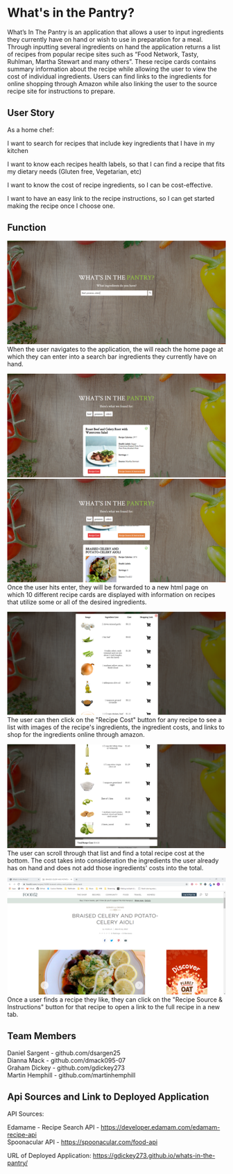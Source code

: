 # What's in the Pantry?
What’s In The Pantry is an application that allows a user to input ingredients they currently
have on hand or wish to use in preparation for a meal. Through inputting several ingredients
on hand the application returns a list of recipes from popular recipe sites such as “Food
Network, Tasty, Ruhlman, Martha Stewart and many others”. These recipe cards contains
summary information about the recipe while allowing the user to view the cost of individual
ingredients. Users can find links to the ingredients for online shopping through Amazon while also linking the user to the source recipe site for instructions to prepare.


## User Story
As a home chef:

I want to search for recipes that include key ingredients that I have in my kitchen

I want to know each recipes health labels, so that I can find a recipe that fits my dietary needs
(Gluten free, Vegetarian, etc)

I want to know the cost of recipe ingredients, so I can be cost-effective.

I want to have an easy link to the recipe instructions, so I can get started making the recipe once I choose one.


## Function
![Home Page](/img/whats-in-the-pantry-index.png)
When the user navigates to the application, the will reach the home page at which they can enter into a search bar ingredients they currently have on hand. 

![Recipe Results](/img/whats-in-the-pantry-recipes.png)
![Recipe Results](/img/whats-in-the-pantry-recipes-scroll.png)
Once the user hits enter, they will be forwarded to a new html page on which 10 different recipe cards are displayed with information on recipes that utilize some or all of the desired ingredients. 

![Recipe Cost](/img/whats-in-the-pantry-recipe-cost.png)
The user can then click on the "Recipe Cost" button for any recipe to see a list with images of the recipe's ingredients, the ingredient costs, and links to shop for the ingredients online through amazon. 

![Recipe Cost Total](/img/whats-in-the-pantry-recipe-cost-scroll.png)
The user can scroll through that list and find a total recipe cost at the bottom. The cost takes into consideration the ingredients the user already has on hand and does not add those ingredients' costs into the total.

![Link to Full Recipe](/img/whats-in-the-pantry-recipe-link.png)
Once a user finds a recipe they like, they can click on the "Recipe Source & Instructions" button for that recipe to open a link to the full recipe in a new tab. 


## Team Members
Daniel Sargent - github.com/dsargen25</br>
Dianna Mack - github.com/dmack095-07</br>
Graham Dickey - github.com/gdickey273</br>
Martin Hemphill - github.com/martinhemphill</br>


## Api Sources and Link to Deployed Application
API Sources: </br>

Edamame - Recipe Search API - https://developer.edamam.com/edamam-recipe-api</br>
Spoonacular API - https://spoonacular.com/food-api


URL of Deployed Application: https://gdickey273.github.io/whats-in-the-pantry/
